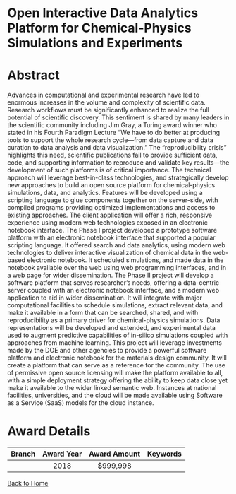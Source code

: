 
Open Interactive Data Analytics Platform for Chemical-Physics Simulations and Experiments
=========================================================================================

# Abstract


Advances in computational and experimental research have led to enormous increases in the volume and complexity of scientific data. Research workflows must be significantly enhanced to realize the full potential of scientific discovery. This sentiment is shared by many leaders in the scientific community including Jim Gray, a Turing award winner who stated in his Fourth Paradigm Lecture “We have to do better at producing tools to support the whole research cycle—from data capture and data curation to data analysis and data visualization.” The “reproducibility crisis” highlights this need, scientific publications fail to provide sufficient data, code, and supporting information to reproduce and validate key results—the development of such platforms is of critical importance. The technical approach will leverage best-in-class technologies, and strategically develop new approaches to build an open source platform for chemical-physics simulations, data, and analytics. Features will be developed using a scripting language to glue components together on the server-side, with compiled programs providing optimized implementations and access to existing approaches. The client application will offer a rich, responsive experience using modern web technologies exposed in an electronic notebook interface. The Phase I project developed a prototype software platform with an electronic notebook interface that supported a popular scripting language. It offered search and data analytics, using modern web technologies to deliver interactive visualization of chemical data in the web-based electronic notebook. It scheduled simulations, and made data in the notebook available over the web using web programming interfaces, and in a web page for wider dissemination. The Phase II project will develop a software platform that serves researcher’s needs, offering a data-centric server coupled with an electronic notebook interface, and a modern web application to aid in wider dissemination. It will integrate with major computational facilities to schedule simulations, extract relevant data, and make it available in a form that can be searched, shared, and with reproducibility as a primary driver for chemical-physics simulations. Data representations will be developed and extended, and experimental data used to augment predictive capabilities of in-silico simulations coupled with approaches from machine learning. This project will leverage investments made by the DOE and other agencies to provide a powerful software platform and electronic notebook for the materials design community. It will create a platform that can serve as a reference for the community. The use of permissive open source licensing will make the platform available to all, with a simple deployment strategy offering the ability to keep data close yet make it available to the wider linked semantic web. Instances at national facilities, universities, and the cloud will be made available using Software as a Service (SaaS) models for the cloud instance.  

# Award Details

|Branch|Award Year|Award Amount|Keywords|
| :---: | :---: | :---: | :---: |
||2018|$999,998||
  
  


[Back to Home](https://github.com/chrischow/dod_sbir_awards/Reports/CC/#730)